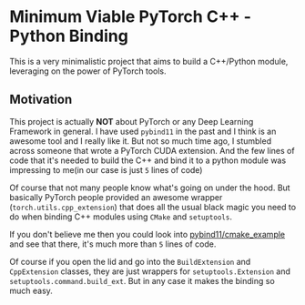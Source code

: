 # Minimum Viable PyTorch C++ - Python Binding

This is a very minimalistic project that aims to build a C++/Python module,
leveraging on the power of PyTorch tools.

## Motivation

This project is actually **NOT** about PyTorch or any Deep Learning Framework
in general. I have used `pybind11` in the past and I think is an awesome tool
and I really like it. But not so much time ago, I stumbled across someone that
wrote a PyTorch CUDA extension. And the few lines of code that it's needed to
build the C++ and bind it to a python module was impressing to me(in our case
is just `5` lines of code)

Of course that not many people know what's going on under the hood. But
basically PyTorch people provided an awesome wrapper
(`torch.utils.cpp_extension`) that does all the usual black magic you need to
do when binding C++ modules using `CMake` and `setuptools`.

If you don't believe me then you could look into
[pybind11/cmake_example](https://github.com/pybind/cmake_example) and see that
there, it's much more than `5` lines of code.

Of course if you open the lid and go into the `BuildExtension` and
`CppExtension` classes, they are just wrappers for `setuptools.Extension` and
`setuptools.command.build_ext`. But in any case it makes the binding so much
easy.
